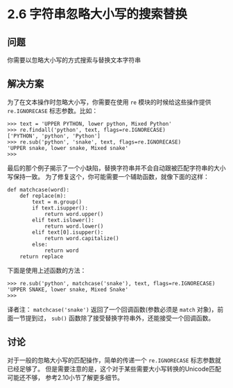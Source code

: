 

# 2.6 字符串忽略大小写的搜索替换

## 问题

你需要以忽略大小写的方式搜索与替换文本字符串

## 解决方案

为了在文本操作时忽略大小写，你需要在使用 `re` 模块的时候给这些操作提供 `re.IGNORECASE` 标志参数。比如：

    
    
    >>> text = 'UPPER PYTHON, lower python, Mixed Python'
    >>> re.findall('python', text, flags=re.IGNORECASE)
    ['PYTHON', 'python', 'Python']
    >>> re.sub('python', 'snake', text, flags=re.IGNORECASE)
    'UPPER snake, lower snake, Mixed snake'
    >>>
    

最后的那个例子揭示了一个小缺陷，替换字符串并不会自动跟被匹配字符串的大小写保持一致。 为了修复这个，你可能需要一个辅助函数，就像下面的这样：

    
    
    def matchcase(word):
        def replace(m):
            text = m.group()
            if text.isupper():
                return word.upper()
            elif text.islower():
                return word.lower()
            elif text[0].isupper():
                return word.capitalize()
            else:
                return word
        return replace
    

下面是使用上述函数的方法：

    
    
    >>> re.sub('python', matchcase('snake'), text, flags=re.IGNORECASE)
    'UPPER SNAKE, lower snake, Mixed Snake'
    >>>
    

译者注： `matchcase('snake')` 返回了一个回调函数(参数必须是 `match` 对象)，前面一节提到过， `sub()`
函数除了接受替换字符串外，还能接受一个回调函数。

## 讨论

对于一般的忽略大小写的匹配操作，简单的传递一个 `re.IGNORECASE` 标志参数就已经足够了。
但是需要注意的是，这个对于某些需要大小写转换的Unicode匹配可能还不够， 参考2.10小节了解更多细节。

